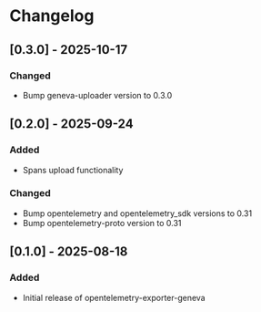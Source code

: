 # Changelog

## [0.3.0] - 2025-10-17

### Changed
- Bump geneva-uploader version to 0.3.0

## [0.2.0] - 2025-09-24

### Added
- Spans upload functionality

### Changed
- Bump opentelemetry and opentelemetry_sdk versions to 0.31
- Bump opentelemetry-proto version to 0.31

## [0.1.0] - 2025-08-18

### Added
- Initial release of opentelemetry-exporter-geneva
